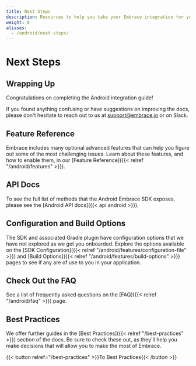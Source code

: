 ```yaml
---
title: Next Steps
description: Resources to help you take your Embrace integration for your Android application to the next level
weight: 8
aliases:
  - /android/next-steps/
---
```


# Next Steps

## Wrapping Up

Congratulations on completing the Android integration guide! 

If you found anything confusing or have suggestions on improving the docs,
please don't hesitate to reach out to us at <support@embrace.io> or on Slack.

## Feature Reference

Embrace includes many optional advanced features that can help you figure out some of 
the most challenging issues. Learn about these features, and how to enable them, in
our [Feature Reference]({{< relref "/android/features" >}}).

## API Docs

To see the full list of methods that the Android Embrace SDK exposes, please see
the [Android API docs]({{< api android >}}).

## Configuration and Build Options

The SDK and associated Gradle plugin have configuration options that we have not explored as we get you onboarded.
Explore the options available on the [SDK Configuration]({{< relref "/android/features/configuration-file" >}})
and [Build Options]({{< relref "/android/features/build-options" >}}) pages to see if any are of use to you in your
application.

## Check Out the FAQ

See a list of frequently asked questions on the [FAQ]({{< relref "/android/faq" >}}) page. 

## Best Practices

We offer further guides in the [Best Practices]({{< relref "/best-practices" >}}) section of the docs.
Be sure to check these out, as they'll help you make decisions that will allow you to make the most of Embrace.

{{< button relref="/best-practices" >}}To Best Practices{{< /button >}}
